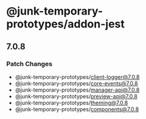 # @junk-temporary-prototypes/addon-jest

## 7.0.8

### Patch Changes

- @junk-temporary-prototypes/client-logger@7.0.8
- @junk-temporary-prototypes/core-events@7.0.8
- @junk-temporary-prototypes/manager-api@7.0.8
- @junk-temporary-prototypes/preview-api@7.0.8
- @junk-temporary-prototypes/theming@7.0.8
- @junk-temporary-prototypes/components@7.0.8
